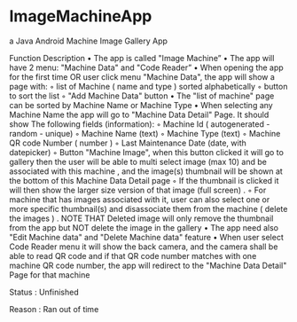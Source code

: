 # ImageMachineApp
a Java Android Machine Image Gallery App

Function Description
    • The app is called "Image Machine”
    • The app will have 2 menu: "Machine Data" and "Code Reader”
    • When opening the app for the first time OR user click menu "Machine Data", the app will show a page with:
        ◦ list of Machine ( name and type ) sorted alphabetically
        ◦ button to sort the list
        ◦ "Add Machine Data" button
    • The "list of machine" page can be sorted by Machine Name or Machine Type
    • When selecting any Machine Name the app will go to "Machine Data Detail" Page. It should show The following fields (information):
        ◦ Machine Id ( autogenerated - random - unique)
        ◦  Machine Name (text)
        ◦ Machine Type (text)
        ◦ Machine QR code Number ( number )
        ◦ Last Maintenance Date (date, with datepicker)
        ◦ Button "Machine Image", when this button clicked it will go to gallery then the user will be able to multi select image (max 10) and be associated with this machine , and the image(s) thumbnail will be shown at the bottom of this Machine Data Detail page
        ◦ If the thumbnail is clicked it will then show the larger size version of that image (full screen) .
        ◦ For machine that has images associated with it, user can also select one or more specific thumbnail(s) and disassociate them from the machine ( delete the images ) . NOTE THAT Deleted image will only remove the thumbnail from the app but NOT delete the image in the gallery
    • The app need also "Edit Machine data" and "Delete Machine data" feature
    • When user select Code Reader menu it will show the back camera, and the camera shall be able to read QR code and if that QR code number matches with one machine QR code number, the app will redirect to the "Machine Data Detail" Page for that machine

Status : Unfinished

Reason : Ran out of time
